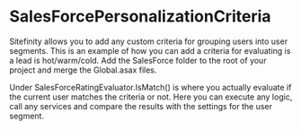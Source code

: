 SalesForcePersonalizationCriteria
=================================
Sitefinity allows you to add any custom criteria for grouping users into user segments.
This is an example of how you can add a criteria for evaluating is a lead is hot/warm/cold.
Add the SalesForce folder to the root of your project and merge the Global.asax files.

Under SalesForceRatingEvaluator.IsMatch() is where you actually evaluate if the current user matches the criteria or not. Here you can execute any logic, call any services and compare the results with the settings for the user segment.